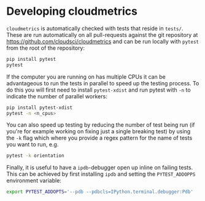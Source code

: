 # Developing cloudmetrics

`cloudmetrics` is automatically checked with tests that reside in `tests/`.
These are run automatically on all pull-requests against the git
repository at https://github.com/cloudsci/cloudmetrics and can be run
locally with `pytest` from the root of the repository:

```bash
pip install pytest
pytest
```

If the computer you are running on has multiple CPUs it can be advantageous to
run the tests in parallel to speed up the testing process. To do this you will
first need to install `pytest-xdist` and run pytest with `-n` to indicate the
number of parallel workers:

```bash
pip install pytest-xdist
pytest -n <n_cpus>
```

You can also speed up testing by reducing the number of test being run (if
you're for example working on fixing just a single breaking test) by using the
`-k` flag which where you provide a regex pattern for the name of tests you
want to run, e.g.

```bash
pytest -k orientation
```

Finally, it is useful to have a `ipdb`-debugger open up inline on failing
tests. This can be achieved by first installing `ipdb` and setting the
`PYTEST_ADDOPPS` environment variable:

```bash
export PYTEST_ADDOPTS='--pdb --pdbcls=IPython.terminal.debugger:Pdb'
```
